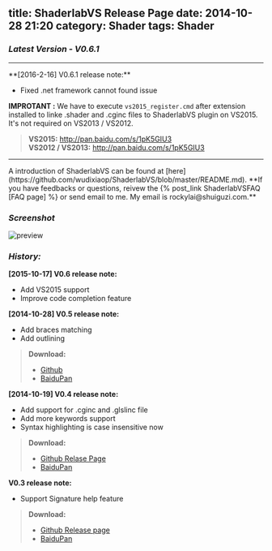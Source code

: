 title: ShaderlabVS Release Page
date: 2014-10-28 21:20
category: Shader
tags: Shader
---


### _Latest Version - V0.6.1_  
<hr>
**[2016-2-16] V0.6.1 release note:**

* Fixed .net framework cannot found issue

**IMPROTANT :** We have to execute `vs2015_register.cmd` after extension installed to linke .shader and .cginc files to ShaderlabVS plugin on VS2015. It's not required on VS2013 / VS2012.

> **VS2015:** <http://pan.baidu.com/s/1pK5GIU3>  
> **VS2012 / VS2013:** <http://pan.baidu.com/s/1pK5GIU3>

<hr>
A introduction of ShaderlabVS can be found at [here](https://github.com/wudixiaop/ShaderlabVS/blob/master/README.md). **If you have feedbacks or questions, reivew the {% post_link ShaderlabVSFAQ [FAQ page]  %}
or send email to me. My email is rockylai@shuiguzi.com.**  


### _Screenshot_  
![preview](https://github.com/wudixiaop/ShaderlabVS/raw/master/img/Highlighting.PNG)

<!--more-->

### _History:_

**[2015-10-17] V0.6 release note:**

* Add VS2015 support
* Improve code completion feature

**[2014-10-28] V0.5 release note:**

* Add braces matching
* Add outlining

> **Download:**
>
> * [Github](https://github.com/wudixiaop/ShaderlabVS/releases/download/0.5/ShaderlabVS-0.5.zip)
> * [BaiduPan](http://pan.baidu.com/s/1qW9aR5E)

**[2014-10-19] V0.4 release note:**

* Add support for .cginc and .glslinc file
* Add more keywords support
* Syntax highlighting is case insensitive now

> **Download:**
>
> * [Github Relase Page](https://github.com/wudixiaop/ShaderlabVS/releases/download/0.4/ShaderlabVS.zip)
> * [BaiduPan](http://pan.baidu.com/s/1o6sPOUI)



**V0.3 release note:**

* Support Signature help feature

> **Download:**
>
> * [Github Release page](https://github.com/wudixiaop/ShaderlabVS/releases/download/0.3/ShaderlabVS-0.3.zip)
> * [BaiduPan](http://pan.baidu.com/s/1eQEJQHO)
